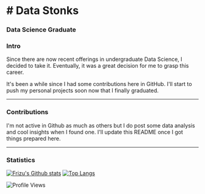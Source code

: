 <h1 align="left"># Data Stonks</h1>
<h3 align="left">Data Science Graduate</h3>

### Intro

Since there are now recent offerings in undergraduate Data Science, I decided to take it. Eventually, it was a great decision for me to grasp this career.

It's been a while since I had some contributions here in GitHub. I'll start to push my personal projects soon now that I finally graduated.

---
### Contributions

I'm not active in Github as much as others but I do post some data analysis and cool insights when I found one. I'll update this README once I got things prepared here.

---
### Statistics
[![Frizu's Github stats](https://github-readme-stats.vercel.app/api?username=KaidenFrizu&hide=commits,stars&count_private=true&show_icons=true&custom_title=Statistics)](https://github.com/anuraghazra/github-readme-stats)
[![Top Langs](https://github-readme-stats.vercel.app/api/top-langs/?username=KaidenFrizu&hide_title=true&hide=jupyter%20notebook)](https://github.com/anuraghazra/github-readme-stats)

![Profile Views](https://komarev.com/ghpvc/?username=KaidenFrizu)
